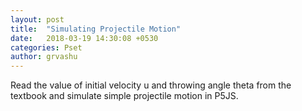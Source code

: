 ```yaml
---
layout: post
title:  "Simulating Projectile Motion"
date:   2018-03-19 14:30:08 +0530
categories: Pset
author: grvashu
---
```

Read the value of initial velocity u and throwing angle theta from the textbook and simulate simple projectile motion in P5JS.
